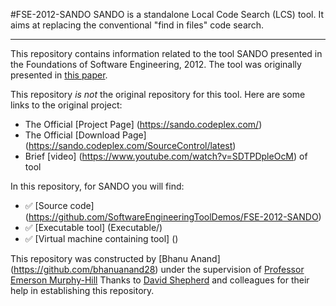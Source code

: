 #FSE-2012-SANDO
SANDO is a standalone  Local Code Search (LCS) tool. It aims at replacing the conventional "find in files" code search. 

***

This repository contains information related to the tool SANDO presented in the Foundations of Software Engineering, 2012. The tool was originally presented in [this paper](http://dl.acm.org/citation.cfm?id=2393612).

This repository *is not* the original repository for this tool. Here are some links to the original project:

- The Official [Project Page] (https://sando.codeplex.com/)
- The Official [Download Page] (https://sando.codeplex.com/SourceControl/latest)
- Brief [video] (https://www.youtube.com/watch?v=SDTPDpleOcM) of tool

In this repository, for SANDO you will find:

- :white_check_mark: [Source code] (https://github.com/SoftwareEngineeringToolDemos/FSE-2012-SANDO)  
- :white_check_mark: [Executable tool] (Executable/)  
- :white_check_mark: [Virtual machine containing tool] ()

This repository was constructed by [Bhanu Anand] (https://github.com/bhanuanand28) under the supervision of [Professor Emerson Murphy-Hill](https://github.com/CaptainEmerson)
Thanks to [David Shepherd](https://www.codeplex.com/site/users/view/davidcshepherd) and colleagues for their help in establishing this repository.
